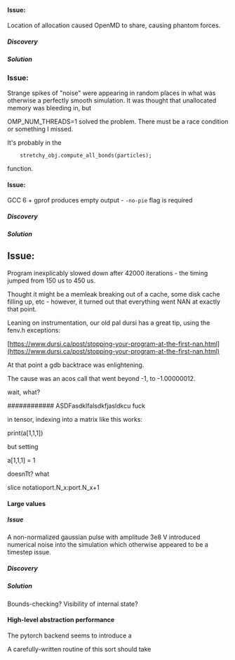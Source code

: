 ####  

#### Issue:

Location of <vector> allocation caused OpenMD to share, causing phantom forces.

##### Discovery

##### Solution

### Issue:

Strange spikes of "noise" were appearing in random places in what was otherwise a perfectly smooth simulation. It was thought that unallocated memory was bleeding in, but

OMP_NUM_THREADS=1 solved the problem. There must be a race condition or something I missed.

It's probably in the 

        stretchy_obj.compute_all_bonds(particles);

function.

#### Issue:

GCC 6 + gprof produces empty output - `-no-pie` flag is required

##### Discovery

##### Solution

## Issue:

Program inexplicably slowed down after 42000 iterations - the timing jumped from 150 us to 450 us.

Thought it might be a memleak breaking out of a cache, some disk cache filling up, etc - however, it turned out that everything went NAN at exactly that point. 

Leaning on instrumentation, our old pal dursi has a great tip, using the fenv.h exceptions:

[https://www.dursi.ca/post/stopping-your-program-at-the-first-nan.html](https://www.dursi.ca/post/stopping-your-program-at-the-first-nan.html)

At that point a gdb backtrace was enlightening.

The cause was an acos call that went beyond -1, to -1.00000012.

wait, what? 


############ ASDFasdklfalsdkfjasldkcu fuck

in tensor, indexing into a matrix like this works:

print(a[1,1,1])

but setting 

a[1,1,1] = 1

doesnTt? what

slice notatioport.N_x:port.N_x+1

#### Large values 

##### Issue

A non-normalized gaussian pulse with amplitude 3e8 V introduced numerical noise into 
the simulation which otherwise appeared to be a timestep issue.

##### Discovery 

##### Solution

Bounds-checking? Visibility of internal state?



#### High-level abstraction performance

The pytorch backend seems to introduce a 

A carefully-written routine of this sort should take 


 